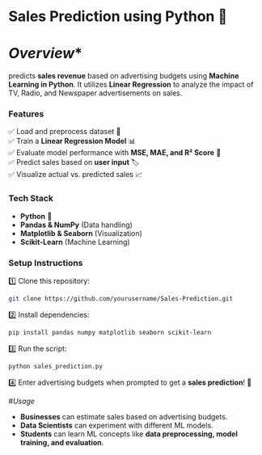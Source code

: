 # **Sales Prediction using Python** 🚀  

# *Overview**  
 predicts **sales revenue** based on advertising budgets using **Machine Learning in Python**. It utilizes **Linear Regression** to analyze the impact of TV, Radio, and Newspaper advertisements on sales.  

### **Features**  
✅ Load and preprocess dataset 📂  
✅ Train a **Linear Regression Model** 📊  
✅ Evaluate model performance with **MSE, MAE, and R² Score** 🔎  
✅ Predict sales based on **user input** 🏷️  
✅ Visualize actual vs. predicted sales 📈  


### **Tech Stack**  
- **Python** 🐍  
- **Pandas & NumPy** (Data handling)  
- **Matplotlib & Seaborn** (Visualization)  
- **Scikit-Learn** (Machine Learning)  

### **Setup Instructions**  
1️⃣ Clone this repository:  
   ```sh
   git clone https://github.com/yourusername/Sales-Prediction.git
   ```  
2️⃣ Install dependencies:  
   ```sh
   pip install pandas numpy matplotlib seaborn scikit-learn  
   ```  
3️⃣ Run the script:  
   ```sh
   python sales_prediction.py
   ```  
4️⃣ Enter advertising budgets when prompted to get a **sales prediction**! 🎯  

#*Usage*
- **Businesses** can estimate sales based on advertising budgets.  
- **Data Scientists** can experiment with different ML models.  
- **Students** can learn ML concepts like **data preprocessing, model training, and evaluation**.  
